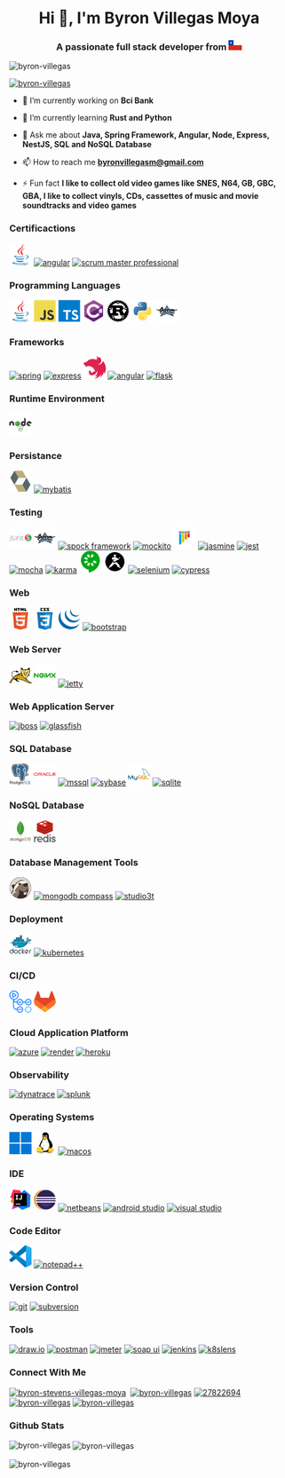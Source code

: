 <h1 align="center">Hi 👋, I'm Byron Villegas Moya</h1>
<h3 align="center">A passionate full stack developer from <img src="https://raw.githubusercontent.com/lipis/flag-icons/refs/heads/main/flags/4x3/cl.svg" width="24" height="18" alt="Chile" title="Chile" style="text-align: center;" /> </h3>

<p align="left"> <img src="https://komarev.com/ghpvc/?username=byron-villegas&label=Profile%20views&color=0e75b6&style=flat" alt="byron-villegas" /> </p>

<p align="left"> <a href="https://github.com/ryo-ma/github-profile-trophy"><img src="https://github-profile-trophy.vercel.app/?username=byron-villegas&theme=darkhub" alt="byron-villegas" /></a> </p>

- 🔭 I’m currently working on **Bci Bank**

- 🌱 I’m currently learning **Rust and Python**

- 💬 Ask me about **Java, Spring Framework, Angular, Node, Express, NestJS, SQL and NoSQL Database**

- 📫 How to reach me **byronvillegasm@gmail.com**

- ⚡ Fun fact **I like to collect old video games like SNES, N64, GB, GBC, GBA, I like to collect vinyls, CDs, cassettes of music and movie soundtracks and video games**

<h3 align="left">Certificactions</h3>
<a href="https://catalog-education.oracle.com/ords/certview/sharebadge?id=41835C15DA11B8C87341D15943E42C4F5229DFFE7B66804AF52CC81B6412C331&trk=public_profile_see-credential" target="_blank" rel="noreferrer"><img src="https://raw.githubusercontent.com/devicons/devicon/master/icons/java/java-original.svg" alt="java" width="40" height="40"/></a> 
<a href="https://interstate21.com/certificate/?code=3G20IR4&trk=public_profile_see-credential" target="_blank" rel="noreferrer"><img src="https://angular.io/assets/images/logos/angular/angular.svg" alt="angular" width="40" height="40"/></a> 
<a href="https://drive.google.com/file/d/1NtvEAbp_nFRks-pt4ZQQMjr2t0w1JP-2/view?trk=public_profile_see-credential" target="_blank" rel="noreferrer"><img src="https://certiprof.com/cdn/shop/files/SCRUMMASTER_480x480.webp" alt="scrum master professional" width="40" height="40"/></a> 

<h3 align="left">Programming Languages</h3>
<a href="https://www.java.com" target="_blank" rel="noreferrer"><img src="https://raw.githubusercontent.com/devicons/devicon/master/icons/java/java-original.svg" alt="java" width="40" height="40"/></a> 
<a href="https://developer.mozilla.org/en-US/docs/Web/JavaScript" target="_blank" rel="noreferrer"><img src="https://raw.githubusercontent.com/devicons/devicon/master/icons/javascript/javascript-original.svg" alt="javascript" width="40" height="40"/></a> 
<a href="https://www.typescriptlang.org/" target="_blank" rel="noreferrer"><img src="https://raw.githubusercontent.com/devicons/devicon/master/icons/typescript/typescript-original.svg" alt="typescript" width="40" height="40"/></a> 
<a href="https://raw.githubusercontent.com/devicons/devicon/refs/heads/master/icons/csharp/csharp-original.svg" target="_blank" rel="noreferrer"><img src="https://raw.githubusercontent.com/devicons/devicon/refs/heads/master/icons/csharp/csharp-original.svg" alt="c#" width="40" height="40"/></a> 
<a href="https://www.rust-lang.org" target="_blank" rel="noreferrer"><img src="https://raw.githubusercontent.com/devicons/devicon/refs/heads/master/icons/rust/rust-original.svg" alt="rust" width="40" height="40"/></a> 
<a href="https://www.python.org" target="_blank" rel="noreferrer"><img src="https://raw.githubusercontent.com/devicons/devicon/master/icons/python/python-original.svg" alt="python" width="40" height="40"/></a> 
<a href="https://groovy-lang.org/" target="_blank" rel="noreferrer"><img src="https://github.com/devicons/devicon/blob/master/icons/groovy/groovy-original.svg" alt="groovy" width="40" height="40"/></a> 

<h3 align="left">Frameworks</h3>
<a href="https://spring.io/" target="_blank" rel="noreferrer"><img src="https://www.vectorlogo.zone/logos/springio/springio-icon.svg" alt="spring" width="40" height="40"/></a> 
<a href="https://expressjs.com" target="_blank" rel="noreferrer"><img src="https://expressjs.com/images/favicon.png" alt="express" width="40" height="40"/></a> 
<a href="https://nestjs.com/" target="_blank" rel="noreferrer"><img src="https://raw.githubusercontent.com/devicons/devicon/refs/heads/master/icons/nestjs/nestjs-original.svg" alt="nestjs" width="40" height="40"/></a> 
<a href="https://angular.io" target="_blank" rel="noreferrer"><img src="https://angular.io/assets/images/logos/angular/angular.svg" alt="angular" width="40" height="40"/></a> 
<a href="https://flask.palletsprojects.com/" target="_blank" rel="noreferrer"><img src="https://flask.palletsprojects.com/en/3.0.x/_images/flask-horizontal.png" alt="flask" width="110" height="40"/></a> 

<h3 align="left">Runtime Environment</h3>
<a href="https://nodejs.org" target="_blank" rel="noreferrer"><img src="https://raw.githubusercontent.com/devicons/devicon/master/icons/nodejs/nodejs-original-wordmark.svg" alt="nodejs" width="40" height="40"/></a>

<h3 align="left">Persistance</h3>
<a href="https://hibernate.org/" target="_blank" rel="noreferrer"><img src="https://raw.githubusercontent.com/devicons/devicon/refs/heads/master/icons/hibernate/hibernate-original.svg" alt="hibernate" width="40" height="40"/></a> 
<a href="https://blog.mybatis.org/" target="_blank" rel="noreferrer"><img src="https://avatars.githubusercontent.com/u/1483254" alt="mybatis" width="40" height="40"/></a>

<h3 align="left">Testing</h3>
<a href="https://junit.org/junit5/" target="_blank" rel="noreferrer"><img src="https://github.com/devicons/devicon/blob/master/icons/junit/junit-original-wordmark.svg" alt="junit" width="40" height="40"/></a> 
<a href="https://groovy-lang.org/" target="_blank" rel="noreferrer"><img src="https://github.com/devicons/devicon/blob/master/icons/groovy/groovy-original.svg" alt="groovy" width="40" height="40"/></a> 
<a href="https://spockframework.org/" target="_blank" rel="noreferrer"><img src="https://repository-images.githubusercontent.com/1161862/2dbfeaf3-633a-4cf6-bb8a-b0538c52767d" alt="spock framework" width="80" height="40"/></a> 
<a href="https://site.mockito.org/" target="_blank" rel="noreferrer"><img src="https://raw.githubusercontent.com/mockito/mockito.github.io/master/img/logo%402x.png" alt="mockito" width="65" height="40"/></a> 
<a href="https://docs.pytest.org/en/stable/" target="_blank" rel="noreferrer"><img src="https://raw.githubusercontent.com/devicons/devicon/refs/heads/master/icons/pytest/pytest-original.svg" alt="pytest" width="40" height="40"/></a> 
<a href="https://jasmine.github.io/" target="_blank" rel="noreferrer"><img src="https://www.vectorlogo.zone/logos/jasmine/jasmine-icon.svg" alt="jasmine" width="40" height="40"/></a> 
<a href="https://jestjs.io" target="_blank" rel="noreferrer"><img src="https://www.vectorlogo.zone/logos/jestjsio/jestjsio-icon.svg" alt="jest" width="40" height="40"/></a> 
<a href="https://mochajs.org" target="_blank" rel="noreferrer"><img src="https://www.vectorlogo.zone/logos/mochajs/mochajs-icon.svg" alt="mocha" width="40" height="40"/></a> 
<a href="https://karma-runner.github.io/latest/index.html" target="_blank" rel="noreferrer"><img src="https://raw.githubusercontent.com/detain/svg-logos/780f25886640cef088af994181646db2f6b1a3f8/svg/karma.svg" alt="karma" width="40" height="40"/></a> 
<a href="https://cucumber.io/" target="_blank" rel="noreferrer"><img src="https://raw.githubusercontent.com/devicons/devicon/refs/heads/master/icons/cucumber/cucumber-plain.svg" alt="cucumber" width="40" height="40"/></a> 
<a href="https://karatelabs.github.io/karate/" target="_blank" rel="noreferrer"><img src="https://raw.githubusercontent.com/devicons/devicon/refs/heads/master/icons/karatelabs/karatelabs-original.svg" alt="karate" width="40" height="40"/></a> 
<a href="https://www.selenium.dev" target="_blank" rel="noreferrer"><img src="https://raw.githubusercontent.com/detain/svg-logos/780f25886640cef088af994181646db2f6b1a3f8/svg/selenium-logo.svg" alt="selenium" width="40" height="40"/></a> 
<a href="https://www.cypress.io" target="_blank" rel="noreferrer"><img src="https://raw.githubusercontent.com/simple-icons/simple-icons/6e46ec1fc23b60c8fd0d2f2ff46db82e16dbd75f/icons/cypress.svg" alt="cypress" width="40" height="40"/></a>

<h3 align="left">Web</h3>
<a href="https://www.w3.org/html/" target="_blank" rel="noreferrer"><img src="https://raw.githubusercontent.com/devicons/devicon/master/icons/html5/html5-original-wordmark.svg" alt="html5" width="40" height="40"/></a> 
<a href="https://www.w3schools.com/css/" target="_blank" rel="noreferrer"><img src="https://raw.githubusercontent.com/devicons/devicon/master/icons/css3/css3-original-wordmark.svg" alt="css3" width="40" height="40"/></a> 
<a href="https://jquery.com/" target="_blank" rel="noreferrer"><img src="https://raw.githubusercontent.com/devicons/devicon/refs/heads/master/icons/jquery/jquery-original.svg" alt="jquery" width="40" height="40"/></a>
<a href="https://getbootstrap.com" target="_blank" rel="noreferrer"><img src="https://getbootstrap.com/docs/5.3/assets/img/favicons/favicon-32x32.png" alt="bootstrap" width="40" height="40"/></a>

<h3 align="left">Web Server</h3>
<a href="https://tomcat.apache.org/" target="_blank" rel="noreferrer"><img src="https://raw.githubusercontent.com/devicons/devicon/refs/heads/master/icons/tomcat/tomcat-original.svg" alt="tomcat" width="40" height="40"/></a>
<a href="https://nginx.org/en/" target="_blank" rel="noreferrer"><img src="https://raw.githubusercontent.com/devicons/devicon/refs/heads/master/icons/nginx/nginx-original.svg" alt="nginx" width="40" height="40"/></a>
<a href="https://jetty.org/" target="_blank" rel="noreferrer"><img src="https://jetty.org/_/img/jetty-logo.svg" alt="jetty" width="90" height="40"/></a>

<h3 align="left">Web Application Server</h3>
<a href="" target="_blank" rel="noreferrer"><img src="https://upload.wikimedia.org/wikipedia/commons/thumb/9/95/JBoss_logo.svg/2000px-JBoss_logo.svg.png" alt="jboss" width="90" height="40"/></a>
<a href="https://javaee.github.io/glassfish/" target="_blank" rel="noreferrer"><img src="https://upload.wikimedia.org/wikipedia/en/thumb/8/85/GlassFish_logo.svg/145px-GlassFish_logo.svg.png" alt="glassfish" width="90" height="40"/></a>

<h3 align="left">SQL Database</h3>
<a href="https://www.postgresql.org" target="_blank" rel="noreferrer"><img src="https://raw.githubusercontent.com/devicons/devicon/master/icons/postgresql/postgresql-original-wordmark.svg" alt="postgresql" width="40" height="40"/></a> 
<a href="https://www.oracle.com/" target="_blank" rel="noreferrer"><img src="https://raw.githubusercontent.com/devicons/devicon/master/icons/oracle/oracle-original.svg" alt="oracle" width="40" height="40"/></a> 
<a href="https://www.microsoft.com/en-us/sql-server" target="_blank" rel="noreferrer"><img src="https://www.svgrepo.com/show/303229/microsoft-sql-server-logo.svg" alt="mssql" width="40" height="40"/></a> 
<a href="https://infocenter.sybase.com/help/index.jsp" target="_blank" rel="noreferrer"><img src="https://dbdb.io/media/logos/sybase.png" alt="sybase" width="110" height="40"/></a> 
<a href="https://www.mysql.com/" target="_blank" rel="noreferrer"><img src="https://raw.githubusercontent.com/devicons/devicon/master/icons/mysql/mysql-original-wordmark.svg" alt="mysql" width="40" height="40"/></a>  
<a href="https://www.sqlite.org/" target="_blank" rel="noreferrer"><img src="https://www.vectorlogo.zone/logos/sqlite/sqlite-icon.svg" alt="sqlite" width="40" height="40"/></a>

<h3 align="left">NoSQL Database</h3>
<a href="https://www.mongodb.com/" target="_blank" rel="noreferrer"><img src="https://raw.githubusercontent.com/devicons/devicon/master/icons/mongodb/mongodb-original-wordmark.svg" alt="mongodb" width="40" height="40"/></a>  
<a href="https://redis.io" target="_blank" rel="noreferrer"><img src="https://raw.githubusercontent.com/devicons/devicon/master/icons/redis/redis-original-wordmark.svg" alt="redis" width="40" height="40"/></a>

<h3 align="left">Database Management Tools</h3>
<a href="https://dbeaver.io/" target="_blank" rel="noreferrer"><img src="https://raw.githubusercontent.com/devicons/devicon/refs/heads/master/icons/dbeaver/dbeaver-original.svg" alt="dbeaver" width="40" height="40"/></a> 
<a href="https://www.mongodb.com/docs/compass/current/" target="_blank" rel="noreferrer"><img src="https://webimages.mongodb.com/_com_assets/cms/kuyjf3vea2hg34taa-horizontal_default_slate_blue.svg" alt="mongodb compass" width="90" height="40"/></a>  
<a href="https://studio3t.com/" target="_blank" rel="noreferrer"><img src="https://studio3t.com/wp-content/themes/s3t-2020/images/logo-pos.svg" alt="studio3t" width="90" height="40"/></a>  

<h3 align="left">Deployment</h3>
<a href="https://www.docker.com/" target="_blank" rel="noreferrer"><img src="https://raw.githubusercontent.com/devicons/devicon/master/icons/docker/docker-original-wordmark.svg" alt="docker" width="40" height="40"/></a> 
<a href="https://kubernetes.io" target="_blank" rel="noreferrer"><img src="https://www.vectorlogo.zone/logos/kubernetes/kubernetes-icon.svg" alt="kubernetes" width="40" height="40"/></a>

<h3 align="left">CI/CD</h3>
<a href="https://docs.github.com/en/actions" target="_blank" rel="noreferrer"><img src="https://raw.githubusercontent.com/devicons/devicon/refs/heads/master/icons/githubactions/githubactions-original.svg" alt="github actions" width="40" height="40"/></a> 
<a href="https://docs.gitlab.com/ee/ci/" target="_blank" rel="noreferrer"><img src="https://raw.githubusercontent.com/devicons/devicon/refs/heads/master/icons/gitlab/gitlab-original.svg" alt="gitlab ci/cd" width="40" height="40"/></a> 

<h3 align="left">Cloud Application Platform</h3>
<a href="https://azure.microsoft.com/en-in/" target="_blank" rel="noreferrer"><img src="https://www.vectorlogo.zone/logos/microsoft_azure/microsoft_azure-icon.svg" alt="azure" width="40" height="40"/></a> 
<a href="https://render.com/" target="_blank" rel="noreferrer"><img src="https://cdn.sanity.io/images/hvk0tap5/production/c4fd92ad649864b4aa2d4985072b9779bd7e8119-128x128.png?fit=max&auto=format" alt="render" width="40" height="40"/></a> 
<a href="https://heroku.com" target="_blank" rel="noreferrer"><img src="https://www.vectorlogo.zone/logos/heroku/heroku-icon.svg" alt="heroku" width="40" height="40"/></a> 

<h3 align="left">Observability</h3>
<a href="https://www.dynatrace.com/" target="_blank" rel="noreferrer"><img src="https://dt-cdn.net/images/favicon-48x48-transparent-48-9b4df9c769.png" alt="dynatrace" width="40" height="40"/></a> 
<a href="https://www.splunk.com/" target="_blank" rel="noreferrer"><img src="https://www.splunk.com/content/dam/splunk2/images/icons/favicons/favicon-96x96.png" alt="splunk" width="40" height="40"/></a> 

<h3 align="left">Operating Systems</h3>
<a href="https://www.microsoft.com/en-us/windows" target="_blank" rel="noreferrer"><img src="https://github.com/devicons/devicon/blob/master/icons/windows11/windows11-original.svg" alt="microsoft" width="40" height="40"/></a> 
<a href="https://www.linux.org/" target="_blank" rel="noreferrer"><img src="https://raw.githubusercontent.com/devicons/devicon/master/icons/linux/linux-original.svg" alt="linux" width="40" height="40"/></a> 
<a href="https://www.apple.com/" target="_blank" rel="noreferrer"><img src="https://upload.wikimedia.org/wikipedia/commons/thumb/2/21/MacOS_wordmark_%282017%29.svg/250px-MacOS_wordmark_%282017%29.svg.png" alt="macos" width="100" height="40"/></a>

<h3 align="left">IDE</h3>
<a href="https://www.jetbrains.com/idea/" target="_blank" rel="noreferrer"><img src="https://raw.githubusercontent.com/devicons/devicon/refs/heads/master/icons/intellij/intellij-original.svg" alt="intellij idea" width="40" height="40"/></a> 
<a href="https://eclipseide.org/" target="_blank" rel="noreferrer"><img src="https://github.com/devicons/devicon/blob/master/icons/eclipse/eclipse-original.svg" alt="eclipse ide" width="40" height="40"/></a> 
<a href="https://netbeans.apache.org/front/main/index.html" target="_blank" rel="noreferrer"><img src="https://netbeans.apache.org/_/images/apache-netbeans.svg" alt="netbeans" width="40" height="40"/></a> 
<a href="https://developer.android.com/studio" target="_blank" rel="noreferrer"><img src="https://upload.wikimedia.org/wikipedia/commons/thumb/5/51/Android_Studio_Logo_2024.svg/60px-Android_Studio_Logo_2024.svg.png" alt="android studio" width="40" height="40"/></a> 
<a href="https://visualstudio.microsoft.com/" target="_blank" rel="noreferrer"><img src="https://visualstudio.microsoft.com/wp-content/uploads/2021/10/Product-Icon.svg" alt="visual studio" width="40" height="40"/></a> 

<h3 align="left">Code Editor</h3>
<a href="https://code.visualstudio.com/" target="_blank" rel="noreferrer"><img src="https://raw.githubusercontent.com/devicons/devicon/refs/heads/master/icons/vscode/vscode-original.svg" alt="visual studio code" width="40" height="40"/></a> 
<a href="https://notepad-plus-plus.org/" target="_blank" rel="noreferrer"><img src="https://notepad-plus-plus.org/favicon.ico" alt="notepad++" width="40" height="40"/></a> 

<h3 align="left">Version Control</h3>
<a href="https://git-scm.com/" target="_blank" rel="noreferrer"><img src="https://www.vectorlogo.zone/logos/git-scm/git-scm-icon.svg" alt="git" width="40" height="40"/></a> 
<a href="https://subversion.apache.org/" target="_blank" rel="noreferrer"><img src="https://subversion.apache.org/images/svn-name-banner.svg" alt="subversion" width="90" height="40"/></a> 

<h3 align="left">Tools</h3>
<a href="https://app.diagrams.net/" target="_blank" rel="noreferrer"><img src="https://app.diagrams.net/favicon.ico" alt="draw.io" width="40" height="40"/></a> 
<a href="https://postman.com" target="_blank" rel="noreferrer"><img src="https://www.vectorlogo.zone/logos/getpostman/getpostman-icon.svg" alt="postman" width="40" height="40"/></a> 
<a href="https://jmeter.apache.org/" target="_blank" rel="noreferrer"><img src="https://jmeter.apache.org/images/logo.svg" alt="jmeter" width="100" height="40"/></a> 
<a href="https://www.soapui.org/" target="_blank" rel="noreferrer"><img src="https://static1.smartbear.co/smartbearbrand/media/images/home/soapui-icon.svg" alt="soap ui" width="40" height="40"/></a> 
<a href="https://www.jenkins.io" target="_blank" rel="noreferrer"><img src="https://www.vectorlogo.zone/logos/jenkins/jenkins-icon.svg" alt="jenkins" width="40" height="40"/></a>
<a href="https://k8slens.dev/" target="_blank" rel="noreferrer"><img src="https://k8slens.dev/_next/static/media/download-page-icon.747cafab.svg" alt="k8slens" width="40" height="40"/></a>

<h3 align="left">Connect With Me</h3>
<a href="https://linkedin.com/in/byron-stevens-villegas-moya" target="blank"><img align="center" src="https://raw.githubusercontent.com/rahuldkjain/github-profile-readme-generator/master/src/images/icons/Social/linked-in-alt.svg" alt="byron-stevens-villegas-moya" height="30" width="40"/></a>&nbsp;
<a href="https://dev.to/byron-villegas" target="blank"><img align="center" src="https://raw.githubusercontent.com/rahuldkjain/github-profile-readme-generator/master/src/images/icons/Social/devto.svg" alt="byron-villegas" height="30" width="40"/></a> 
<a href="https://stackoverflow.com/users/27822694" target="blank"><img align="center" src="https://raw.githubusercontent.com/rahuldkjain/github-profile-readme-generator/master/src/images/icons/Social/stack-overflow.svg" alt="27822694" height="30" width="40"/></a> 
<a href="https://codepen.io/byron-villegas" target="blank"><img align="center" src="https://raw.githubusercontent.com/rahuldkjain/github-profile-readme-generator/master/src/images/icons/Social/codepen.svg" alt="byron-villegas" height="30" width="40"/></a> 
<a href="https://codesandbox.com/byron-villegas" target="blank"><img align="center" src="https://raw.githubusercontent.com/rahuldkjain/github-profile-readme-generator/master/src/images/icons/Social/codesandbox.svg" alt="byron-villegas" height="30" width="40"/></a>

<h3 align="left">Github Stats</h3>
<p><img align="left" src="https://github-readme-stats.vercel.app/api/top-langs?username=byron-villegas&show_icons=true&locale=en&layout=compact&theme=dark" alt="byron-villegas" /></p>
<p>&nbsp;<img align="center" src="https://github-readme-stats.vercel.app/api?username=byron-villegas&show_icons=true&locale=en&theme=dark" alt="byron-villegas" /></p>
<p><img align="center" src="https://github-readme-streak-stats.herokuapp.com/?user=byron-villegas&theme=dark" alt="byron-villegas" /></p>
